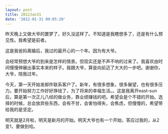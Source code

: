 ```yaml
---
layout: post
title: 2012Jan31
date: '2012-01-31 09:05:20'
---
```



 昨天晚上又做大爷的噩梦了，好久没这样了。不知道是我瞎想多了，还是有什么预见性。我希望是前者。

 这是我爸妈离婚后，我过的最开心的一个年。因为有大爷。

 会经常预想大爷的到来是怎样的情景。但现实还是不声不响的过来了。我喜欢由时间慢慢伸展出事实本来的样子。我跟大爷，算是向前迈了大大的一步吧。谢谢你，大爷，陪我过年。

 今天，第一天开始发邮件联系客户了。新年，有很多想象，很多展望，也有很多压力。要开始努力工作好好挣钱了，为了将来的幸福生活。。这是我离开east-sun后，算是第一次正儿八经的做业务，靠业绩赚钱的吧。希望会是个不错的开始。选择的时候，总会放弃些东西，会有不甘，会害怕得失，会焦虑，但慢慢的，希望带给我的是坚定。

 明天就是2月啦，明天是新月的开始。明天大爷也有一个开始，答应过我的，从2变1，要做到哈。


